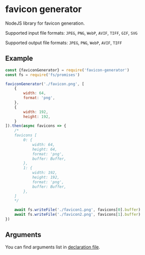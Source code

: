 # favicon generator

NodeJS library for favicon generation.

Supported input file formats: `JPEG`, `PNG`, `WebP`, `AVIF`, `TIFF`, `GIF`, `SVG`

Supported output file formats: `JPEG`, `PNG`, `WebP`, `AVIF`, `TIFF`

## Example
```js
const {faviconGenerator} = require('favicon-generator')
const fs = require('fs/promises')

faviconGenerator('./favicon.png', [
    {
        width: 64,
        format: 'png',
    },
    {
        width: 192,
        height: 192,
    }
]).then(async favicons => {
    /*
    favicons [
        0: {
            width: 64,
            height: 64,
            format: 'png',
            buffer: Buffer,
        },
        1: {
            width: 192,
            height: 192,
            format: 'png',
            buffer: Buffer,
        },
    ]
    */

    await fs.writeFile('./favicon1.png', favicons[0].buffer)
    await fs.writeFile('./favicon2.png', favicons[1].buffer)
})
```

## Arguments
You can find arguments list in [declaration file](https://github.com/ym-project/favicon-generator/blob/master/index.d.ts).
